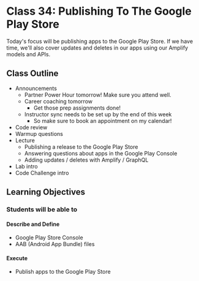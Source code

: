 # Class 34: Publishing To The Google Play Store

Today's focus will be publishing apps to the Google Play Store. If we have time, we'll also cover updates and deletes in our apps using our Amplify models and APIs.

## Class Outline

- Announcements
  - Partner Power Hour tomorrow! Make sure you attend well.
  - Career coaching tomorrow
    - Get those prep assignments done!
  - Instructor sync needs to be set up by the end of this week
    - So make sure to book an appointment on my calendar!
- Code review
- Warmup questions
- Lecture
  - Publishing a release to the Google Play Store
  - Answering questions about apps in the Google Play Console
  - Adding updates / deletes with Amplify / GraphQL
- Lab intro
- Code Challenge intro

## Learning Objectives

### Students will be able to

#### Describe and Define

- Google Play Store Console
- AAB (Android App Bundle) files

#### Execute

- Publish apps to the Google Play Store
